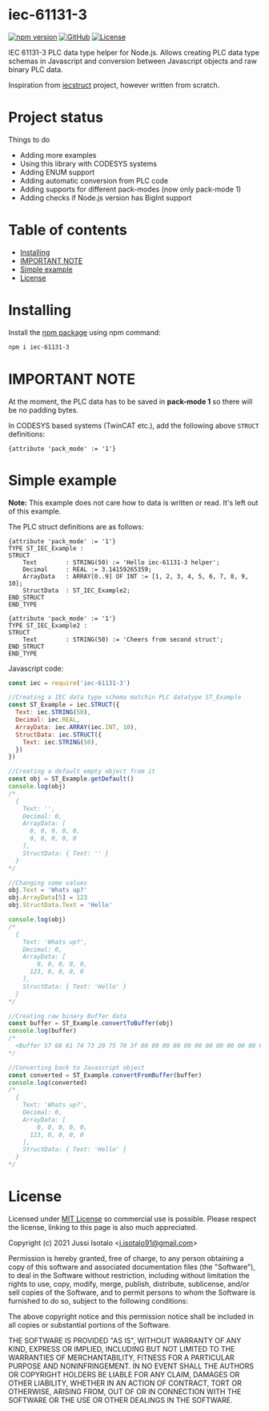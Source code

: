# iec-61131-3

[![npm version](https://img.shields.io/npm/v/iec-61131-3)](https://www.npmjs.org/package/iec-61131-3)
[![GitHub](https://img.shields.io/badge/View%20on-GitHub-brightgreen)](https://github.com/jisotalo/iec-61131-3)
[![License](https://img.shields.io/github/license/jisotalo/iec-61131-3)](https://choosealicense.com/licenses/mit/)

IEC 61131-3 PLC data type helper for Node.js. Allows creating PLC data type schemas in Javascript and conversion between Javascript objects and raw binary PLC data.

Inspiration from [iecstruct](https://www.npmjs.com/package/iecstruct) project, however written from scratch.


# Project status

Things to do
- Adding more examples
- Using this library with CODESYS systems
- Adding ENUM support
- Adding automatic conversion from PLC code
- Adding supports for different pack-modes (now only pack-mode 1)
- Adding checks if Node.js version has BigInt support



# Table of contents
- [Installing](#installing)
- [IMPORTANT NOTE](#important-note)
- [Simple example](#simple-example)
- [License](#license)


# Installing
Install the [npm package](https://www.npmjs.com/package/iec-61131-3) using npm command:
```bash
npm i iec-61131-3
```

# IMPORTANT NOTE
At the moment, the PLC data has to be saved in **pack-mode 1** so there will be no padding bytes.

In CODESYS based systems (TwinCAT etc.), add the following above `STRUCT` definitions:

`{attribute 'pack_mode' := '1'}`

# Simple example

**Note:** This example does not care how to data is written or read. It's left out of this example.


The PLC struct definitions are as follows:
```
{attribute 'pack_mode' := '1'}
TYPE ST_IEC_Example :
STRUCT
	Text 		: STRING(50) := 'Hello iec-61131-3 helper';
	Decimal 	: REAL := 3.14159265359;
	ArrayData	: ARRAY[0..9] OF INT := [1, 2, 3, 4, 5, 6, 7, 8, 9, 10];
	StructData	: ST_IEC_Example2;
END_STRUCT
END_TYPE
```
```
{attribute 'pack_mode' := '1'}
TYPE ST_IEC_Example2 :
STRUCT
	Text 		: STRING(50) := 'Cheers from second struct';
END_STRUCT
END_TYPE

```

Javascript code:
```js
const iec = require('iec-61131-3')

//Creating a IEC data type schema matchin PLC datatype ST_Example
const ST_Example = iec.STRUCT({
  Text: iec.STRING(50),
  Decimal: iec.REAL,
  ArrayData: iec.ARRAY(iec.INT, 10),
  StructData: iec.STRUCT({
    Text: iec.STRING(50),
  })
})

//Creating a default empty object from it
const obj = ST_Example.getDefault()
console.log(obj)
/*
  {
    Text: '',
    Decimal: 0,
    ArrayData: [
      0, 0, 0, 0, 0,
      0, 0, 0, 0, 0
    ],
    StructData: { Text: '' }
  }
*/

//Changing some values
obj.Text = 'Whats up?'
obj.ArrayData[5] = 123
obj.StructData.Text = 'Hello'

console.log(obj)
/*
  {
    Text: 'Whats up?',
    Decimal: 0,
    ArrayData: [
        0, 0, 0, 0, 0,
      123, 0, 0, 0, 0
    ],
    StructData: { Text: 'Hello' }
  }
*/

//Creating raw binary Buffer data
const buffer = ST_Example.convertToBuffer(obj)
console.log(buffer)
/*
  <Buffer 57 68 61 74 73 20 75 70 3f 00 00 00 00 00 00 00 00 00 00 00 00 00 00 00 00 00 00 00 00 00 00 00 00 00 00 00 00 00 00 00 00 00 00 00 00 00 00 00 00 00 ... 76 more bytes>
*/

//Converting back to Javascript object
const converted = ST_Example.convertFromBuffer(buffer)
console.log(converted)
/*
  {
    Text: 'Whats up?',
    Decimal: 0,
    ArrayData: [
        0, 0, 0, 0, 0,
      123, 0, 0, 0, 0
    ],
    StructData: { Text: 'Hello' }
  }
*/
```

# License

Licensed under [MIT License](http://www.opensource.org/licenses/MIT) so commercial use is possible. Please respect the license, linking to this page is also much appreciated.

Copyright (c) 2021 Jussi Isotalo <<j.isotalo91@gmail.com>>

Permission is hereby granted, free of charge, to any person obtaining a copy
of this software and associated documentation files (the "Software"), to deal
in the Software without restriction, including without limitation the rights
to use, copy, modify, merge, publish, distribute, sublicense, and/or sell
copies of the Software, and to permit persons to whom the Software is
furnished to do so, subject to the following conditions:

The above copyright notice and this permission notice shall be included in all
copies or substantial portions of the Software.

THE SOFTWARE IS PROVIDED "AS IS", WITHOUT WARRANTY OF ANY KIND, EXPRESS OR
IMPLIED, INCLUDING BUT NOT LIMITED TO THE WARRANTIES OF MERCHANTABILITY,
FITNESS FOR A PARTICULAR PURPOSE AND NONINFRINGEMENT. IN NO EVENT SHALL THE
AUTHORS OR COPYRIGHT HOLDERS BE LIABLE FOR ANY CLAIM, DAMAGES OR OTHER
LIABILITY, WHETHER IN AN ACTION OF CONTRACT, TORT OR OTHERWISE, ARISING FROM,
OUT OF OR IN CONNECTION WITH THE SOFTWARE OR THE USE OR OTHER DEALINGS IN THE
SOFTWARE.
